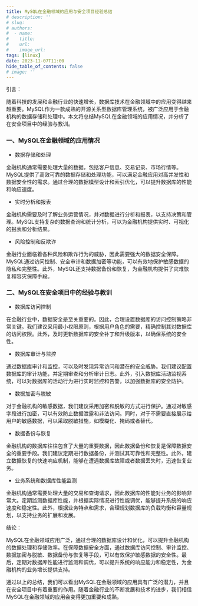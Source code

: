 ```yaml
---
title: MySQL在金融领域的应用与安全项目经验总结
# description: ''
# slug:
# authors:
#  - name:
#    title:
#    url:
#    image_url:
tags: [linux]
date: 2023-11-07T11:00
hide_table_of_contents: false
# image: ''
---
```


引言：

随着科技的发展和金融行业的快速增长，数据库技术在金融领域中的应用变得越来越重要。MySQL作为一款成熟的开源关系型数据库管理系统，被广泛应用于金融机构的数据存储和处理中。本文将总结MySQL在金融领域的应用情况，并分析了在安全项目中的经验与教训。

### 一、MySQL在金融领域的应用情况

- 数据存储和处理

金融机构通常需要处理大量的数据，包括客户信息、交易记录、市场行情等。MySQL提供了高效可靠的数据存储和处理功能，可以满足金融应用对高并发性和数据安全性的需求。通过合理的数据模型设计和索引优化，可以提升数据库的性能和响应速度。

- 实时分析和报表

金融机构需要及时了解业务运营情况，并对数据进行分析和报表，以支持决策和管理。MySQL支持复杂的数据查询和统计分析，可以为金融机构提供实时、可视化的报表和分析结果。

- 风险控制和反欺诈

金融行业面临着各种风险和欺诈行为的威胁，因此需要强大的数据安全保障。MySQL通过访问控制、安全审计和数据加密等功能，可以有效地保护敏感数据的隐私和完整性。此外，MySQL还支持数据备份和恢复，为金融机构提供了灾难恢复和容灾保障手段。

### 二、MySQL在安全项目中的经验与教训

- 数据库访问控制

在金融行业中，数据安全是至关重要的。因此，合理设置数据库的访问控制策略非常关键。我们建议采用最小权限原则，根据用户角色的需要，精确控制其对数据库的访问权限。此外，及时更新数据库的安全补丁和升级版本，以确保系统的安全性。

- 数据库审计与监控

通过数据库审计和监控，可以及时发现异常访问和潜在的安全威胁。我们建议配置数据库的审计功能，并定期审查和分析审计日志。此外，引入数据库活动监视系统，可以对数据库的活动行为进行实时监控和告警，以加强数据库的安全防护。

- 数据加密与脱敏

对于金融机构的敏感数据，我们建议采用加密和脱敏的方式进行保护。通过对敏感字段进行加密，可以有效防止数据泄露和非法访问。同时，对于不需要直接展示给用户的敏感数据，可以采取脱敏措施，如模糊化、掩码或者替代。

- 数据备份与恢复

金融机构的数据库往往包含了大量的重要数据，因此数据备份和恢复是保障数据安全的重要手段。我们建议定期进行数据备份，并测试其可靠性和完整性。此外，建立数据恢复的快速响应机制，能够在遭遇数据库故障或者数据丢失时，迅速恢复业务。

- 业务系统和数据库性能监测

金融机构通常需要处理大量的交易和查询请求，因此数据库的性能对业务的影响非常大。定期监测数据库性能，并根据实际情况进行性能调优，能够提升系统的响应速度和稳定性。此外，根据业务特点和需求，合理规划数据库的负载均衡和容量规划，以支持业务的扩展和发展。

结论：

MySQL在金融领域应用广泛，通过合理的数据库设计和优化，可以提升金融机构的数据处理和存储效率。在保障数据安全方面，通过数据库访问控制、审计监控、数据加密与脱敏、数据备份与恢复等手段，可以有效保护敏感数据的安全性。最后，定期对数据库性能进行监测和调优，可以提升系统的响应能力和稳定性，为金融机构的业务增长提供支持。

通过以上的总结，我们可以看出MySQL在金融领域的应用具有广泛的潜力，并且在安全项目中有着重要的作用。随着金融行业的不断发展和技术的进步，我们相信MySQL在金融领域的应用会变得更加重要和成熟。